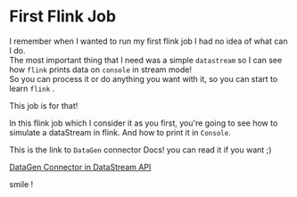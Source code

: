 # First Flink Job

I remember when I wanted to run my first flink job I had no idea of what can I do.\
The most important thing that I need was a simple `datastream` so I can see how `flink` prints data on `console` in stream mode!\
So you can process it or do anything you want with it, so you can start to learn `flink` .

This job is for that!

In this flink job which I consider it as you first, you're going to see how to simulate a dataStream in flink.
And how to print it in `Console`.

This is the link to `DataGen` connector Docs! you can read it if you want ;)

[DataGen Connector in DataStream API](https://nightlies.apache.org/flink/flink-docs-master/docs/connectors/datastream/datagen/)

smile !